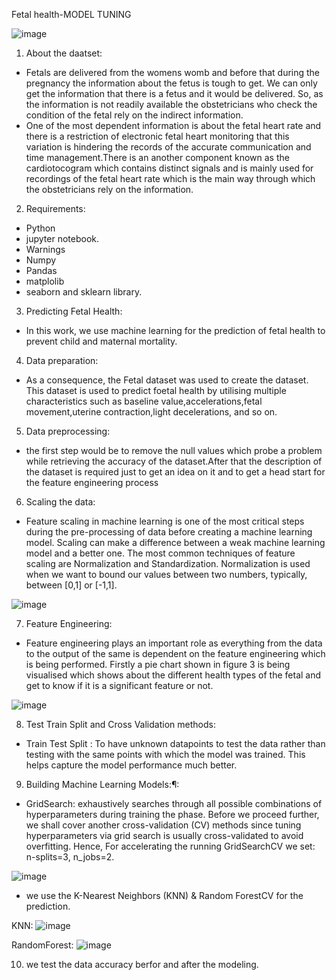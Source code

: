 Fetal health-MODEL TUNING

![image](https://user-images.githubusercontent.com/111189874/189400197-55d91413-226e-466a-a331-d56f794f3072.png)

1. About the daatset:

* Fetals are delivered from the womens womb and before that during the pregnancy the information about the fetus is tough to get. We can only get the information that there is a fetus and it would be delivered. So, as the information is not readily available the obstetricians who check the condition of the fetal rely on the indirect information. 
* One of the most dependent information is about the fetal heart rate and there is a restriction of electronic fetal heart monitoring that this variation is hindering the records of the accurate communication and time management.There is an another component known as the cardiotocogram which contains distinct signals and is mainly used for recordings of the fetal heart rate which is the main way through which the obstetricians rely on the information. 

2. Requirements:

* Python 
* jupyter notebook.
* Warnings
* Numpy
* Pandas
* matplolib
* seaborn and sklearn library.


3. Predicting Fetal Health:
* In this work, we use machine learning for the prediction of fetal health to prevent child and maternal mortality.

4. Data preparation:
* As a consequence, the Fetal dataset was used to create the dataset. This dataset is used to predict foetal health by utilising multiple characteristics such as baseline value,accelerations,fetal movement,uterine contraction,light decelerations, and so on. 

5. Data preprocessing:
* the first step would be to remove the null values which probe a problem while retrieving the accuracy of the dataset.After that the description of the dataset is required just to get an idea on it and to get a head start for the feature engineering process 


6. Scaling the data:
* Feature scaling in machine learning is one of the most critical steps during the pre-processing of data before creating a machine learning model. Scaling can make a difference between a weak machine learning model and a better one. The most common techniques of feature scaling are Normalization and Standardization. Normalization is used when we want to bound our values between two numbers, typically, between [0,1] or [-1,1]. 

![image](https://user-images.githubusercontent.com/111189874/189405107-c657a2c4-ee0a-4895-9831-b9657785722e.png)




7. Feature Engineering:
* Feature engineering plays an important role as everything from the data to the output of the same is dependent on the feature engineering which is being performed. Firstly a pie chart shown in figure 3 is being visualised which shows about the different health types of the fetal and get to know if it is a significant feature or not.

![image](https://user-images.githubusercontent.com/111189874/189405211-e68dbcba-2853-467f-b4c2-e71592d07521.png)



8. Test Train Split and Cross Validation methods:
* Train Test Split : To have unknown datapoints to test the data rather than testing with the same points with which the model was trained. This helps capture the model performance much better.

9. Building Machine Learning Models:¶:
* GridSearch:
exhaustively searches through all possible combinations of hyperparameters during training the phase. Before we proceed further, we shall cover another cross-validation (CV) methods since tuning hyperparameters via grid search is usually cross-validated to avoid overfitting. Hence, For accelerating the running GridSearchCV we set: n-splits=3, n_jobs=2.

![image](https://user-images.githubusercontent.com/111189874/189406527-c5d4f1ed-3906-4fee-a1ce-448a9f58b814.png)

* we use the K-Nearest Neighbors (KNN) & Random ForestCV for the prediction.

KNN:
![image](https://user-images.githubusercontent.com/111189874/189407840-ed81c503-70fc-4d1a-92c5-391acc62e5c0.png)

RandomForest:
![image](https://user-images.githubusercontent.com/111189874/189407963-5f485679-a00a-4fc8-9e08-cfac15b27a88.png)


10. we test the data accuracy berfor and after the modeling.


















